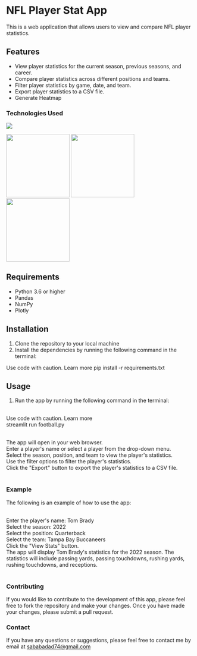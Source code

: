 # NFL Player Stat App

This is a web application that allows users to view and compare NFL player statistics.

## Features
* View player statistics for the current season, previous seasons, and career.
* Compare player statistics across different positions and teams.
* Filter player statistics by game, date, and team.
* Export player statistics to a CSV file.
* Generate Heatmap
### Technologies Used  
![](https://forthebadge.com/images/badges/made-with-python.svg) 

<img target="_blank" src="https://raw.githubusercontent.com/scikit-learn/scikit-learn/main/doc/logos/scikit-learn-logo.png" width=170>
<img target="_blank" src="https://github.com/ditikrushna/End-to-End-Diabetes-Prediction-Application-Using-Machine-Learning/blob/master/Resource/numpy.png" width=170>
<img target="_blank" src="https://github.com/ditikrushna/End-to-End-Diabetes-Prediction-Application-Using-Machine-Learning/blob/master/Resource/pandas.jpeg" width=170>

  

## Requirements

* Python 3.6 or higher
* Pandas
* NumPy
* Plotly

## Installation

1. Clone the repository to your local machine
2. Install the dependencies by running the following command in the terminal:

Use code with caution. Learn more
pip install -r requirements.txt

## Usage

1. Run the app by running the following command in the terminal:</br></br>

Use code with caution. Learn more</br>
streamlit run football.py</br></br>

The app will open in your web browser.</br>
Enter a player's name or select a player from the drop-down menu.</br>
Select the season, position, and team to view the player's statistics.</br>
Use the filter options to filter the player's statistics.</br>
Click the "Export" button to export the player's statistics to a CSV file.</br></br>
### Example
The following is an example of how to use the app:</br></br>

Enter the player's name: Tom Brady</br>
Select the season: 2022</br>
Select the position: Quarterback</br>
Select the team: Tampa Bay Buccaneers</br>
Click the "View Stats" button.</br>
The app will display Tom Brady's statistics for the 2022 season. The statistics will include passing yards, passing touchdowns, rushing yards, rushing touchdowns, and receptions.</br></br>

### Contributing
If you would like to contribute to the development of this app, please feel free to fork the repository and make your changes. Once you have made your changes, please submit a pull request.

### Contact
If you have any questions or suggestions, please feel free to contact me by email at sababadad74@gmail.com
